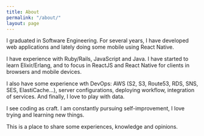 ```yaml
---
title: About
permalink: "/about/"
layout: page
---
```


I graduated in Software Engineering. For several years, I have developed web applications and lately doing some mobile using React Native.

I have experience with Ruby/Rails, JavaScript and Java. I have started to learn Elixir/Erlang, and to focus in ReactJS and React Native for clients in browsers and mobile devices.

I also have some experience wth DevOps: AWS (S2, S3, Route53, RDS, SNS, SES, ElastiCache...), server configurations, deploying workflow, integration of services. And finally, I love to play with data.

I see coding as craft. I am constantly pursuing self-improvement, I love trying and learning new things.

This is a place to share some experiences, knowledge and opinions.
